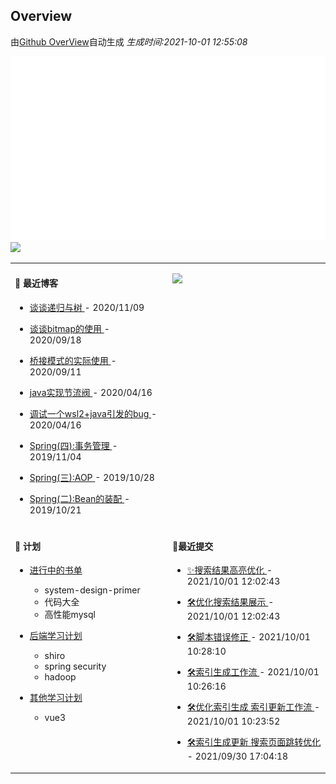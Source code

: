 
## Overview

由[Github OverView](https://github.com/0xcaffebabe/0xcaffebabe)自动生成 _生成时间:2021-10-01 12:55:08_

![](https://raw.githubusercontent.com/0xcaffebabe/github-stats/master/generated/overview.svg)![](https://github-readme-stats.vercel.app/api/top-langs/?username=0xcaffebabe&layout=compact&langs_count=8)

<table>

<tr>
<td valign="top" width="50%">

#### 📖 最近博客


* <a href="https://0xcaffebabe.github.io/%E7%AE%97%E6%B3%95/2020/11/09/%E8%B0%88%E8%B0%88%E9%80%92%E5%BD%92%E4%B8%8E%E6%A0%91.html" target="_blank"> 谈谈递归与树 </a> - 2020/11/09 

    
* <a href="https://0xcaffebabe.github.io/%E7%AE%97%E6%B3%95/2020/09/18/%E8%B0%88%E8%B0%88bitmap%E7%9A%84%E4%BD%BF%E7%94%A8.html" target="_blank"> 谈谈bitmap的使用 </a> - 2020/09/18 

    
* <a href="https://0xcaffebabe.github.io/%E8%AE%BE%E8%AE%A1%E6%A8%A1%E5%BC%8F/2020/09/11/%E6%A1%A5%E6%8E%A5%E6%A8%A1%E5%BC%8F%E7%9A%84%E5%AE%9E%E9%99%85%E4%BD%BF%E7%94%A8.html" target="_blank"> 桥接模式的实际使用 </a> - 2020/09/11 

    
* <a href="https://0xcaffebabe.github.io/java/2020/04/16/JAVA%E5%AE%9E%E7%8E%B0%E8%8A%82%E6%B5%81%E9%98%80.html" target="_blank"> java实现节流阀 </a> - 2020/04/16 

    
* <a href="https://0xcaffebabe.github.io/%E6%97%A5%E5%B8%B8/2020/04/16/%E8%B0%83%E8%AF%95%E4%B8%80%E4%B8%AAwsl2+java%E5%BC%95%E5%8F%91%E7%9A%84bug.html" target="_blank"> 调试一个wsl2+java引发的bug </a> - 2020/04/16 

    
* <a href="https://0xcaffebabe.github.io/spring/2019/11/04/Spring-%E5%9B%9B-%E4%BA%8B%E5%8A%A1%E7%AE%A1%E7%90%86.html" target="_blank"> Spring(四):事务管理 </a> - 2019/11/04 

    
* <a href="https://0xcaffebabe.github.io/spring/2019/10/28/Spring(%E4%B8%89)-AOP.html" target="_blank"> Spring(三):AOP </a> - 2019/10/28 

    
* <a href="https://0xcaffebabe.github.io/spring/2019/10/21/Spring(%E4%BA%8C)-Bean%E7%9A%84%E8%A3%85%E9%85%8D.html" target="_blank"> Spring(二):Bean的装配 </a> - 2019/10/21 

        

</td>

<td valign="top" width="50%">

![](https://github-readme-stats.vercel.app/api/wakatime?username=0xcaffebabe)

</td>

</tr>

<tr>

<td valign="top" width="50%">

#### 📝 计划

- [进行中的书单](https://github.com/users/0xcaffebabe/projects/4)
  - system-design-primer
  - 代码大全
  - 高性能mysql


- [后端学习计划](https://github.com/users/0xcaffebabe/projects/1)
  - shiro
  - spring security
  - hadoop


- [其他学习计划](https://github.com/users/0xcaffebabe/projects/3)
  - vue3


<td>

#### 🌴最近提交


  * <a href="https://github.com/0xcaffebabe/note/commit/226012f10b4b2ca7278edefd1d849e5fcc3455f6" target="_blank"> ✨搜索结果高亮优化 </a> - 2021/10/01 12:02:43 

    
  * <a href="https://github.com/0xcaffebabe/note/commit/cc31e169f96ff55766bf6be9f5124c4f19995627" target="_blank"> 🛠优化搜索结果展示 </a> - 2021/10/01 12:02:43 

    
  * <a href="https://github.com/0xcaffebabe/note/commit/49a8475082a5684602b95cc9e8e153237ba1740f" target="_blank"> 🛠脚本错误修正 </a> - 2021/10/01 10:28:10 

    
  * <a href="https://github.com/0xcaffebabe/note/commit/f89331594b3c3cad8fcd4a7c7bc980aecadb194d" target="_blank"> 🛠索引生成工作流 </a> - 2021/10/01 10:26:16 

    
  * <a href="https://github.com/0xcaffebabe/note/commit/e488a9a9b009892f1aee3e7dd1b4f53b9c105f7e" target="_blank"> 🛠优化索引生成 索引更新工作流 </a> - 2021/10/01 10:23:52 

    
  * <a href="https://github.com/0xcaffebabe/note/commit/1e64e2f5ab5b04d89253c4edd4121ed643ec7a71" target="_blank"> 🛠索引生成更新 搜索页面跳转优化 </a> - 2021/09/30 17:04:18 

    

</td>

</tr>

</table>
